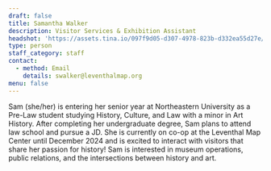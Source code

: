 ```yaml
---
draft: false
title: Samantha Walker
description: Visitor Services & Exhibition Assistant
headshot: 'https://assets.tina.io/097f9d05-d307-4978-823b-d332ea55d27e/Sam Headshot.jpg'
type: person
staff_category: staff
contact:
  - method: Email
    details: swalker@leventhalmap.org
menu: false
---
```


Sam (she/her) is entering her senior year at Northeastern University as a Pre-Law student studying History, Culture, and Law with a minor in Art History. After completing her undergraduate degree, Sam plans to attend law school and pursue a JD. She is currently on co-op at the Leventhal Map Center until December 2024 and is excited to interact with visitors that share her passion for history! Sam is interested in museum operations, public relations, and the intersections between history and art.

 
